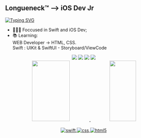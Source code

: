 ## Longueneck™ --> iOS Dev Jr


[![Typing SVG](https://readme-typing-svg.herokuapp.com/?color=FAFAD2&size=35&center=true&vCenter=true&width=1000&lines=Hello+world;Welcome;i'm+Kevin+Longue;Swift+Developer+by+Apple;BackFront+Academy+Student)](https://git.io/typing-svg)

- 👩🏻‍💻 Foccused in Swift and iOS Dev;
- 📚 Learning:<br>
        WEB Developer -> HTML, CSS. <br>
        Swift : UIKit & SwiftUI - Storyboard/ViewCode 

<div align="center">   
  <a href="https://instagram.com/kevinlongue" target="_blank"><img src="https://img.shields.io/badge/-Instagram-%23E4405F?style=for-the-badge&logo=instagram&logoColor=white" target="_blank"></a>
 <a href="https://discord.gg/xpXu6hz4" target="_blank"><img src="https://img.shields.io/badge/Discord-7289DA?style=for-the-badge&logo=discord&logoColor=white" target="_blank"></a> 
  <a href = "mailto:longueneck.dev@gmail.com"><img src="https://img.shields.io/badge/-Gmail-%23333?style=for-the-badge&logo=gmail&logoColor=white" target="_blank"></a>
  <a href="https://www.linkedin.com/in/kevinlongue-45875016a" target="_blank"><img src="https://img.shields.io/badge/-LinkedIn-%230077B5?style=for-the-badge&logo=linkedin&logoColor=white" target="_blank"></a> 
</div>
 
<div align=center">
<div align="center">
  <a href="https://github.com/longueneck">
  <img width="49%" height="195px" src="https://github-readme-stats.vercel.app/api?username=longueneck&show_icons=true&theme=dark&include_all_commits=true&count_private=true"/>
  <img  width="41%" height="195px" src="https://github-readme-stats.vercel.app/api/top-langs/?username=longueneck&layout=compact&langs_count=7&theme=dark"/>
  </div>  
  
   <br/>                                                                                                                                          
<div align="center">
<div align="center" style="display: inline_block">
  <img align="center" alt="swift" src="https://img.shields.io/badge/swift-E34F26?style=for-the-badge&logo=swift&logoColor=white" />
  <img align="center" alt="css" src="https://img.shields.io/badge/CSS3-1572B6?style=for-the-badge&logo=css3&logoColor=white" />
  <img align="center" alt="html5" src="https://img.shields.io/badge/HTML5-E34F26?style=for-the-badge&logo=html5&logoColor=white" />
  </div>
</div>
